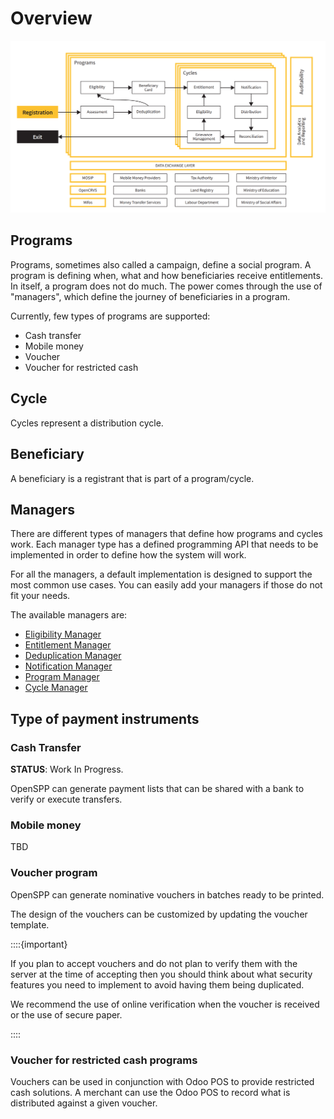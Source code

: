 # Overview

![OpenSPP Overview](images/openspp_overview.png)

## Programs

Programs, sometimes also called a campaign, define a social program. A program is defining when, what and how
beneficiaries receive entitlements. In itself, a program does not do much. The power comes through the use of
"managers", which define the journey of beneficiaries in a program.

Currently, few types of programs are supported:

- Cash transfer
- Mobile money
- Voucher
- Voucher for restricted cash

## Cycle

Cycles represent a distribution cycle.

## Beneficiary

A beneficiary is a registrant that is part of a program/cycle.

## Managers

There are different types of managers that define how programs and cycles work. Each manager type has a
defined programming API that needs to be implemented in order to define how the system will work.

For all the managers, a default implementation is designed to support the most common use cases. You can
easily add your managers if those do not fit your needs.

The available managers are:

- [Eligibility Manager](eligibility_manager.rst)
- [Entitlement Manager](entitlement_manager.rst)
- [Deduplication Manager](deduplication_manager.md)
- [Notification Manager](notification_manager.rst)
- [Program Manager](program_manager.rst)
- [Cycle Manager](cycle_manager.rst)

## Type of payment instruments

### Cash Transfer

**STATUS**: Work In Progress.

OpenSPP can generate payment lists that can be shared with a bank to verify or execute transfers.

### Mobile money

TBD

### Voucher program

OpenSPP can generate nominative vouchers in batches ready to be printed.

The design of the vouchers can be customized by updating the voucher template.

::::{important}

If you plan to accept vouchers and do not plan to verify them with the server at the time of accepting then
you should think about what security features you need to implement to avoid having them being duplicated.

We recommend the use of online verification when the voucher is received or the use of secure paper.

::::

### Voucher for restricted cash programs

Vouchers can be used in conjunction with Odoo POS to provide restricted cash solutions. A merchant can use the
Odoo POS to record what is distributed against a given voucher.
